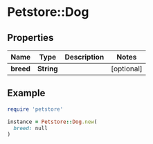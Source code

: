 # Petstore::Dog

## Properties

| Name | Type | Description | Notes |
| ---- | ---- | ----------- | ----- |
| **breed** | **String** |  | [optional] |

## Example

```ruby
require 'petstore'

instance = Petstore::Dog.new(
  breed: null
)
```
